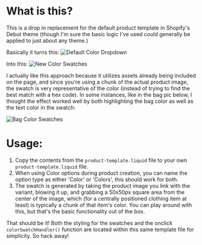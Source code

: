 # What is this?
This is a drop in replacement for the default product template in Shopify's Debut theme (though I'm sure the basic logic I've used could generally be applied to just about any theme.)

Basically it turns this:
![Default Color Dropdown](https://github.com/bryanchapel/shopify-debut-color-swatches/blob/master/screenshots/before.png "Default Color Dropdown")

Into this:
![New Color Swatches](https://github.com/bryanchapel/shopify-debut-color-swatches/blob/master/screenshots/after.png "New Color Swatches")

I actually like this approach because it utilizes assets already being included on the page, and since you're using a chunk of the actual product image, the swatch is very representative of the color (instead of trying to find the best match with a hex code). In some instances, like in the bag pic below, I thought the effect worked well by both highlighting the bag color as well as the text color in the swatch:

![Bag Color Swatches](https://github.com/bryanchapel/shopify-debut-color-swatches/blob/master/screenshots/bag.png "Bag Color Swatches")

# Usage:
1. Copy the contents from the `product-template.liquid` file to your own `product-template.liquid` file.
2. When using Color options during product creation, you can name the option type as either 'Color' or 'Colors', this should work for both.
3. The swatch is generated by taking the product image you link with the variant, blowing it up, and grabbing a 50x50px square area from the center of the image, which (for a centrally positioned clothing item at least) is typically a chunk of that item's color. You can play around with this, but that's the basic functionality out of the box.

That should be it! Both the styling for the swatches and the onclick `colorSwatchHandler()` function are located within this same template file for simplicity. So hack away!